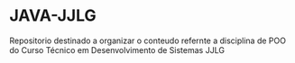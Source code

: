 # JAVA-JJLG
Repositorio destinado a organizar o conteudo refernte a disciplina de POO do Curso Técnico em Desenvolvimento de Sistemas JJLG
